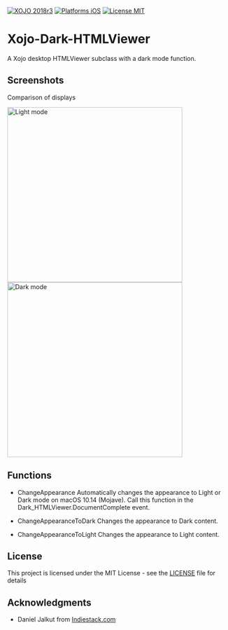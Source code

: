 [![XOJO 2018r3](https://img.shields.io/badge/XOJO-2018r3-71AF3A.svg)](https://www.xojo.com/)
[![Platforms iOS](https://img.shields.io/badge/Platform-Desktop-lightgray.svg?style=flat)](http://www.apple.com/ios/)
[![License MIT](https://img.shields.io/badge/license-MIT-blue.svg)](https://opensource.org/licenses/MIT)

# Xojo-Dark-HTMLViewer
A Xojo desktop HTMLViewer subclass with a dark mode function.

## Screenshots

Comparison of displays

<img src="https://github.com/jkleroy/Xojo-Dark-HTMLViewer/blob/master/img/light.png" width="400" alt="Light mode"> <img src="https://github.com/jkleroy/Xojo-Dark-HTMLViewer/blob/master/img/dark.png" width="400" alt="Dark mode">




## Functions

* ChangeAppearance
Automatically changes the appearance to Light or Dark mode on macOS 10.14 (Mojave).
Call this function in the Dark_HTMLViewer.DocumentComplete event.

* ChangeAppearanceToDark
Changes the appearance to Dark content.

* ChangeAppearanceToLight
Changes the appearance to Light content.



## License

This project is licensed under the MIT License - see the [LICENSE](LICENSE) file for details

## Acknowledgments

* Daniel Jalkut from [Indiestack.com](https://indiestack.com/2018/10/supporting-dark-mode-in-app-web-content/)

